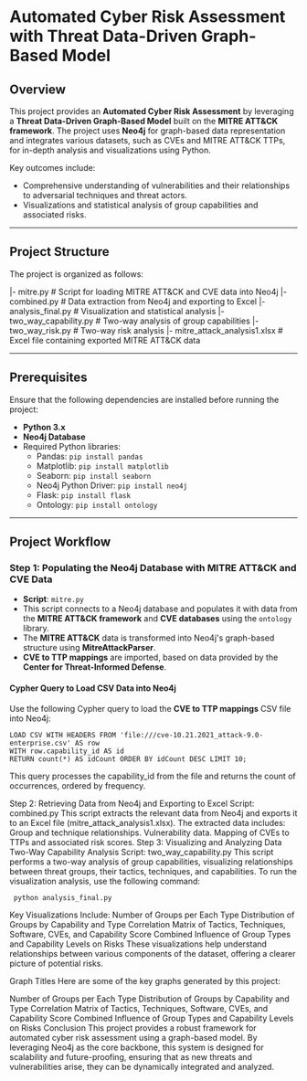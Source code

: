 # Automated Cyber Risk Assessment with Threat Data-Driven Graph-Based Model

## Overview

This project provides an **Automated Cyber Risk Assessment** by leveraging a **Threat Data-Driven Graph-Based Model** built on the **MITRE ATT&CK framework**. The project uses **Neo4j** for graph-based data representation and integrates various datasets, such as CVEs and MITRE ATT&CK TTPs, for in-depth analysis and visualizations using Python.

Key outcomes include:
- Comprehensive understanding of vulnerabilities and their relationships to adversarial techniques and threat actors.
- Visualizations and statistical analysis of group capabilities and associated risks.

---

## Project Structure

The project is organized as follows:

|- mitre.py # Script for loading MITRE ATT&CK and CVE data into Neo4j |- combined.py # Data extraction from Neo4j and exporting to Excel |- analysis_final.py # Visualization and statistical analysis |- two_way_capability.py # Two-way analysis of group capabilities |- two_way_risk.py # Two-way risk analysis |- mitre_attack_analysis1.xlsx # Excel file containing exported MITRE ATT&CK data


---

## Prerequisites

Ensure that the following dependencies are installed before running the project:

- **Python 3.x**
- **Neo4j Database**
- Required Python libraries:
  - Pandas: `pip install pandas`
  - Matplotlib: `pip install matplotlib`
  - Seaborn: `pip install seaborn`
  - Neo4j Python Driver: `pip install neo4j`
  - Flask: `pip install flask`
  - Ontology: `pip install ontology`

---

## Project Workflow

### Step 1: Populating the Neo4j Database with MITRE ATT&CK and CVE Data

- **Script**: `mitre.py`
- This script connects to a Neo4j database and populates it with data from the **MITRE ATT&CK framework** and **CVE databases** using the `ontology` library.
- The **MITRE ATT&CK** data is transformed into Neo4j's graph-based structure using **MitreAttackParser**.
- **CVE to TTP mappings** are imported, based on data provided by the **Center for Threat-Informed Defense**.

#### Cypher Query to Load CSV Data into Neo4j

Use the following Cypher query to load the **CVE to TTP mappings** CSV file into Neo4j:

```cypher
LOAD CSV WITH HEADERS FROM 'file:///cve-10.21.2021_attack-9.0-enterprise.csv' AS row
WITH row.capability_id AS id
RETURN count(*) AS idCount ORDER BY idCount DESC LIMIT 10;
```
This query processes the capability_id from the file and returns the count of occurrences, ordered by frequency.


Step 2: Retrieving Data from Neo4j and Exporting to Excel
Script: combined.py
This script extracts the relevant data from Neo4j and exports it to an Excel file (mitre_attack_analysis1.xlsx).
The extracted data includes:
Group and technique relationships.
Vulnerability data.
Mapping of CVEs to TTPs and associated risk scores.
Step 3: Visualizing and Analyzing Data
Two-Way Capability Analysis
Script: two_way_capability.py
This script performs a two-way analysis of group capabilities, visualizing relationships between threat groups, their tactics, techniques, and capabilities.
To run the visualization analysis, use the following command:

``` python analysis_final.py```

Key Visualizations Include:
Number of Groups per Each Type
Distribution of Groups by Capability and Type
Correlation Matrix of Tactics, Techniques, Software, CVEs, and Capability Score
Combined Influence of Group Types and Capability Levels on Risks
These visualizations help understand relationships between various components of the dataset, offering a clearer picture of potential risks.


Graph Titles
Here are some of the key graphs generated by this project:

Number of Groups per Each Type
Distribution of Groups by Capability and Type
Correlation Matrix of Tactics, Techniques, Software, CVEs, and Capability Score
Combined Influence of Group Types and Capability Levels on Risks
Conclusion
This project provides a robust framework for automated cyber risk assessment using a graph-based model. By leveraging Neo4j as the core backbone, this system is designed for scalability and future-proofing, ensuring that as new threats and vulnerabilities arise, they can be dynamically integrated and analyzed.
